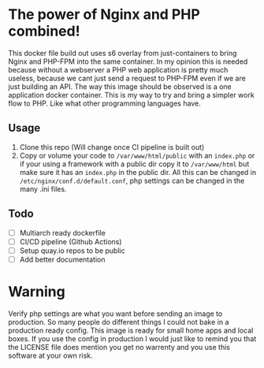 # The power of Nginx and PHP combined!

This docker file build out uses s6 overlay from just-containers to bring Nginx and PHP-FPM into the same container. In my opinion this is needed because without a webserver a PHP web application is pretty much useless, because we cant just send a request to PHP-FPM even if we are just building an API. The way this image should be observed is a one application docker container. This is my way to try and bring a simpler work flow to PHP. Like what other programming languages have. 

## Usage

1. Clone this repo (Will change once CI pipeline is built out)
2. Copy or volume your code to `/var/www/html/public` with an `index.php` or if your using a framework with a public dir copy it to `/var/www/html` but make sure it has an `index.php` in the public dir. All this can be changed in `/etc/nginx/conf.d/default.conf`, php settings can be changed in the many .ini files.

## Todo

- [ ] Multiarch ready dockerfile
- [ ] CI/CD pipeline (Github Actions)
- [ ] Setup quay.io repos to be public
- [ ] Add better documentation

# Warning

Verify php settings are what you want before sending an image to production. So many people do different things I could not bake in a production ready config. This image is ready for small home apps and local boxes. If you use the config in production I would just like to remind you that the LICENSE file does mention you get no warrenty and you use this software at your own risk.  